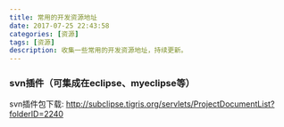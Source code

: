 ```yaml
---
title: 常用的开发资源地址
date: 2017-07-25 22:43:58
categories: [资源]
tags: [资源]
description: 收集一些常用的开发资源地址，持续更新。
---
```

### svn插件（可集成在eclipse、myeclipse等）

svn插件包下载: http://subclipse.tigris.org/servlets/ProjectDocumentList?folderID=2240